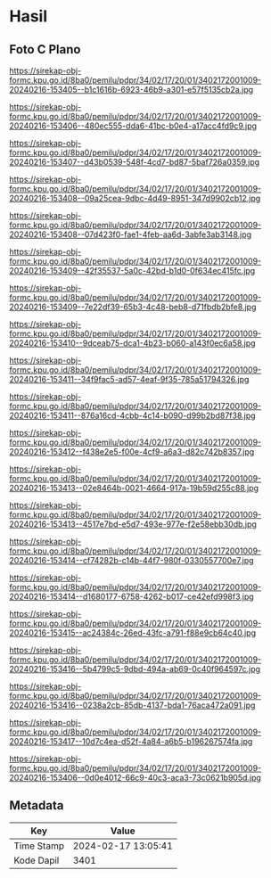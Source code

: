 # Hasil

## Foto C Plano

https://sirekap-obj-formc.kpu.go.id/8ba0/pemilu/pdpr/34/02/17/20/01/3402172001009-20240216-153405--b1c1616b-6923-46b9-a301-e57f5135cb2a.jpg

https://sirekap-obj-formc.kpu.go.id/8ba0/pemilu/pdpr/34/02/17/20/01/3402172001009-20240216-153406--480ec555-dda6-41bc-b0e4-a17acc4fd9c9.jpg

https://sirekap-obj-formc.kpu.go.id/8ba0/pemilu/pdpr/34/02/17/20/01/3402172001009-20240216-153407--d43b0539-548f-4cd7-bd87-5baf726a0359.jpg

https://sirekap-obj-formc.kpu.go.id/8ba0/pemilu/pdpr/34/02/17/20/01/3402172001009-20240216-153408--09a25cea-9dbc-4d49-8951-347d9902cb12.jpg

https://sirekap-obj-formc.kpu.go.id/8ba0/pemilu/pdpr/34/02/17/20/01/3402172001009-20240216-153408--07d423f0-fae1-4feb-aa6d-3abfe3ab3148.jpg

https://sirekap-obj-formc.kpu.go.id/8ba0/pemilu/pdpr/34/02/17/20/01/3402172001009-20240216-153409--42f35537-5a0c-42bd-b1d0-0f634ec415fc.jpg

https://sirekap-obj-formc.kpu.go.id/8ba0/pemilu/pdpr/34/02/17/20/01/3402172001009-20240216-153409--7e22df39-65b3-4c48-beb8-d71fbdb2bfe8.jpg

https://sirekap-obj-formc.kpu.go.id/8ba0/pemilu/pdpr/34/02/17/20/01/3402172001009-20240216-153410--9dceab75-dca1-4b23-b060-a143f0ec6a58.jpg

https://sirekap-obj-formc.kpu.go.id/8ba0/pemilu/pdpr/34/02/17/20/01/3402172001009-20240216-153411--34f9fac5-ad57-4eaf-9f35-785a51794326.jpg

https://sirekap-obj-formc.kpu.go.id/8ba0/pemilu/pdpr/34/02/17/20/01/3402172001009-20240216-153411--876a16cd-4cbb-4c14-b090-d99b2bd87f38.jpg

https://sirekap-obj-formc.kpu.go.id/8ba0/pemilu/pdpr/34/02/17/20/01/3402172001009-20240216-153412--f438e2e5-f00e-4cf9-a6a3-d82c742b8357.jpg

https://sirekap-obj-formc.kpu.go.id/8ba0/pemilu/pdpr/34/02/17/20/01/3402172001009-20240216-153413--02e8464b-0021-4664-917a-19b59d255c88.jpg

https://sirekap-obj-formc.kpu.go.id/8ba0/pemilu/pdpr/34/02/17/20/01/3402172001009-20240216-153413--4517e7bd-e5d7-493e-977e-f2e58ebb30db.jpg

https://sirekap-obj-formc.kpu.go.id/8ba0/pemilu/pdpr/34/02/17/20/01/3402172001009-20240216-153414--cf74282b-c14b-44f7-980f-0330557700e7.jpg

https://sirekap-obj-formc.kpu.go.id/8ba0/pemilu/pdpr/34/02/17/20/01/3402172001009-20240216-153414--d1680177-6758-4262-b017-ce42efd998f3.jpg

https://sirekap-obj-formc.kpu.go.id/8ba0/pemilu/pdpr/34/02/17/20/01/3402172001009-20240216-153415--ac24384c-26ed-43fc-a791-f88e9cb64c40.jpg

https://sirekap-obj-formc.kpu.go.id/8ba0/pemilu/pdpr/34/02/17/20/01/3402172001009-20240216-153416--5b4799c5-9dbd-494a-ab69-0c40f964597c.jpg

https://sirekap-obj-formc.kpu.go.id/8ba0/pemilu/pdpr/34/02/17/20/01/3402172001009-20240216-153416--0238a2cb-85db-4137-bda1-76aca472a091.jpg

https://sirekap-obj-formc.kpu.go.id/8ba0/pemilu/pdpr/34/02/17/20/01/3402172001009-20240216-153417--10d7c4ea-d52f-4a84-a6b5-b196267574fa.jpg

https://sirekap-obj-formc.kpu.go.id/8ba0/pemilu/pdpr/34/02/17/20/01/3402172001009-20240216-153406--0d0e4012-66c9-40c3-aca3-73c0621b905d.jpg


## Metadata

| Key        | Value               |
| ---------- | ------------------- |
| Time Stamp | 2024-02-17 13:05:41 |
| Kode Dapil | 3401                |



